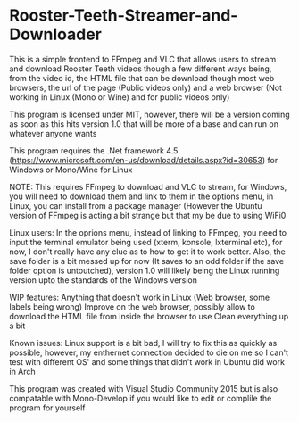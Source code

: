 # Rooster-Teeth-Streamer-and-Downloader
This is a simple frontend to FFmpeg and VLC that allows users to stream and download Rooster Teeth videos though a few different ways being, from the video id, the HTML file that can be download though most web browsers, the url of the page (Public videos only) and a web browser (Not working in Linux (Mono or Wine) and for public videos only)

This program is licensed under MIT, however, there will be a version coming as soon as this hits version 1.0 that will be more of a base and can run on whatever anyone wants

This program requires the .Net framework 4.5 (https://www.microsoft.com/en-us/download/details.aspx?id=30653) for Windows or Mono/Wine for Linux

NOTE: This requires FFmpeg to download and VLC to stream, for Windows, you will need to download them and link to them in the options menu, in Linux, you can install from a package manager (However the Ubuntu version of FFmpeg is acting a bit strange but that my be due to using WiFi0

Linux users: In the oprions menu, instead of linking to FFmpeg, you need to input the terminal emulator being used (xterm, konsole, lxterminal etc), for now, I don't really have any clue as to how to get it to work better. Also, the save folder is a bit messed up for now (It saves to an odd folder if the save folder option is untoutched), version 1.0 will likely being the Linux running version upto the standards of the Windows version

WIP features: 
Anything that doesn't work in Linux (Web browser, some labels being wrong)
Improve on the web browser, possibly allow to download the HTML file from inside the browser to use
Clean everything up a bit

Known issues:
Linux support is a bit bad, I will try to fix this as quickly as possible, however, my enthernet connection decided to die on me so I can't test with different OS' and some things that didn't work in Ubuntu did work in Arch

This program was created with Visual Studio Community 2015 but is also compatable with Mono-Develop if you would like to edit or complile the program for yourself
